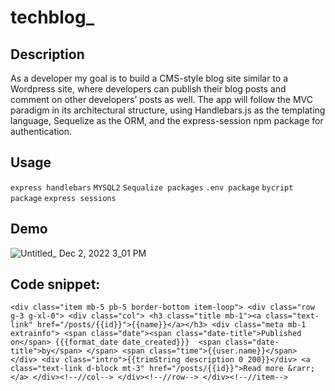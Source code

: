 # techblog_

## Description
 As a developer my goal is to build a CMS-style blog site similar to a Wordpress site, where developers can publish their blog posts and comment on other developers’ posts as well. The app will follow the MVC paradigm in its architectural structure, using Handlebars.js as the templating language, Sequelize as the ORM, and the express-session npm package for authentication.

## Usage 
``express handlebars``
 ``MYSQL2``
``Sequalize packages`` 
``.env package``
``bycript package`` 
``express sessions``

## Demo

![Untitled_ Dec 2, 2022 3_01 PM](https://user-images.githubusercontent.com/112473624/205404642-0c20962c-9c97-416c-a69e-66e1cf4cac5b.gif)

## Code snippet:
``<div class="item mb-5 pb-5 border-bottom item-loop">
				    <div class="row g-3 g-xl-0">
					    <div class="col">
						    <h3 class="title mb-1"><a class="text-link" href="/posts/{{id}}">{{name}}</a></h3>
						    <div class="meta mb-1 extrainfo">
                  <span class="date"><span class="date-title">Published on</span> {{{format_date date_created}}} 
                  <span class="date-title">by</span>
                  </span>
                  <span class="time">{{user.name}}</span>
                </div>
						    <div class="intro">{{trimString description 0 200}}</div>
						    <a class="text-link d-block mt-3" href="/posts/{{id}}">Read more &rarr;</a>
					    </div><!--//col-->
				    </div><!--//row-->
			    </div><!--//item-->``
          

